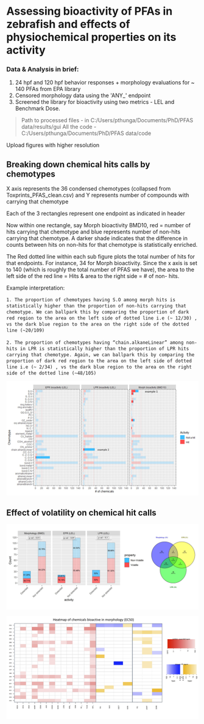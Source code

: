 # Assessing bioactivity of PFAs in zebrafish and effects of physiochemical properties on its activity

### Data & Analysis in brief: 

1. 24 hpf and 120 hpf behavior responses + morphology evaluations for ~ 140 PFAs from EPA library
2. Censored morphology data using the 'ANY_' endpoint
3. Screened the library for bioactivity using two metrics -  LEL and Benchmark Dose. 

> Path to processed files - in C:/Users/pthunga/Documents/PhD/PFAS data/results/gui
> All the code -  C:/Users/pthunga/Documents/PhD/PFAS data/code

Upload figures with higher resolution
  
 ## Breaking down chemical hits calls by chemotypes
  
X axis represents the 36 condensed chemotypes (collapsed from Toxprints_PFAS_clean.csv) and Y represents number of compounds with carrying that chemotype

Each of the 3 rectangles represent one endpoint as indicated in header

Now within one rectangle, say Morph bioactivity BMD10, red = number of hits carrying that chemotype and blue represents number of non-hits carrying that chemotype. A darker shade indicates that the difference in counts between hits on non-hits for that chemotype is statistically enriched.

The Red dotted line within each sub figure plots the total number of hits for that endpoints. For instance, 34 for Morph bioactivity. Since the x axis is set to 140 (which is roughly the total number of PFAS we have), the area to the left side of the red line = Hits & area to the right side = # of non- hits. 

Example interpretation: 
```
1. The proportion of chemotypes having S.O among morph hits is statistically higher than the proportion of non-hits carrying that chemotype. We can ballpark this by comparing the proportion of dark red region to the area on the left side of dotted line i.e (~ 12/30) , vs the dark blue region to the area on the right side of the dotted line (~20/109) 

2. The proportion of chemotypes having “chain.alkaneLinear” among non-hits in LPR is statistically higher than the proportion of LPR hits carrying that chemotype. Again, we can ballpark this by comparing the proportion of dark red region to the area on the left side of dotted line i.e (~ 2/34) , vs the dark blue region to the area on the right side of the dotted line (~48/105) 

``` 

![flowchart](https://github.com/pthunga/PFAS-analysis/blob/main/chemotype.JPG)

## Effect of volatility on chemical hit calls

![flowchart](https://github.com/pthunga/PFAS-analysis/blob/main/volatility.JPG)

![flowchart](https://github.com/pthunga/PFAS-analysis/blob/main/morph_heatmap.JPG)

